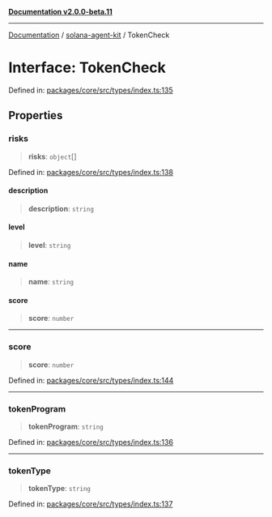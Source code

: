 [**Documentation v2.0.0-beta.11**](../../README.md)

***

[Documentation](../../README.md) / [solana-agent-kit](../README.md) / TokenCheck

# Interface: TokenCheck

Defined in: [packages/core/src/types/index.ts:135](https://github.com/scriptscrypt/solana-agent-kit/blob/8d48a57968ef71c6851a44a8efa685e80e815610/packages/core/src/types/index.ts#L135)

## Properties

### risks

> **risks**: `object`[]

Defined in: [packages/core/src/types/index.ts:138](https://github.com/scriptscrypt/solana-agent-kit/blob/8d48a57968ef71c6851a44a8efa685e80e815610/packages/core/src/types/index.ts#L138)

#### description

> **description**: `string`

#### level

> **level**: `string`

#### name

> **name**: `string`

#### score

> **score**: `number`

***

### score

> **score**: `number`

Defined in: [packages/core/src/types/index.ts:144](https://github.com/scriptscrypt/solana-agent-kit/blob/8d48a57968ef71c6851a44a8efa685e80e815610/packages/core/src/types/index.ts#L144)

***

### tokenProgram

> **tokenProgram**: `string`

Defined in: [packages/core/src/types/index.ts:136](https://github.com/scriptscrypt/solana-agent-kit/blob/8d48a57968ef71c6851a44a8efa685e80e815610/packages/core/src/types/index.ts#L136)

***

### tokenType

> **tokenType**: `string`

Defined in: [packages/core/src/types/index.ts:137](https://github.com/scriptscrypt/solana-agent-kit/blob/8d48a57968ef71c6851a44a8efa685e80e815610/packages/core/src/types/index.ts#L137)
